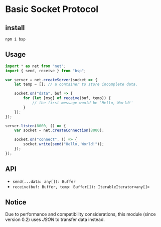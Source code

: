 # Basic Socket Protocol

## install

```
npm i bsp
```

## Usage

```javascript
import * as net from "net";
import { send, receive } from "bsp";

var server = net.createServer(socket => {
    let temp = []; // a container to store incomplete data.

    socket.on("data", buf => {
        for (let [msg] of receive(buf, temp)) {
            // the first message would be 'Hello, World!'
        }
    });
});

server.listen(8000, () => {
    var socket = net.createConnection(8000);

    socket.on("connect", () => {
        socket.write(send("Hello, World!"));
    });
});
```

## API

- `send(...data: any[]): Buffer`
- `receive(buf: Buffer, temp: Buffer[]): IterableIterator<any[]>`

## Notice

Due to performance and compatibility considerations, this module (since version 
0.2) uses *JSON* to transfer data instead.